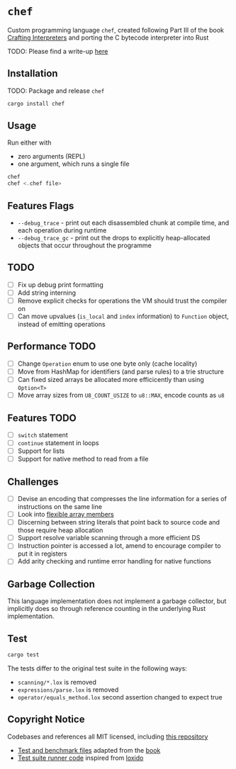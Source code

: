 # `chef`

Custom programming language `chef`, created following Part III of the book [Crafting Interpreters](https://craftinginterpreters.com/) and porting the C bytecode interpreter into Rust

TODO: Please find a write-up [here]()

## Installation

TODO: Package and release `chef`

```rust
cargo install chef
```

## Usage

Run either with

- zero arguments (REPL)
- one argument, which runs a single file

```rust
chef
chef <.chef file>
```

## Features Flags

- `--debug_trace` - print out each disassembled chunk at compile time, and each operation during runtime
- `--debug_trace_gc` - print out the drops to explicitly heap-allocated objects that occur throughout the programme

## TODO

- [ ] Fix up debug print formatting
- [ ] Add string interning
- [ ] Remove explicit checks for operations the VM should trust the compiler on
- [ ] Can move upvalues (`is_local` and `index` information) to `Function` object, instead of emitting operations

## Performance TODO

- [ ] Change `Operation` enum to use one byte only (cache locality)
- [ ] Move from HashMap for identifiers (and parse rules) to a trie structure
- [ ] Can fixed sized arrays be allocated more efficicently than using `Option<T>`
- [ ] Move array sizes from `U8_COUNT_USIZE` to `u8::MAX`, encode counts as `u8`

## Features TODO

- [ ] `switch` statement
- [ ] `continue` statement in loops
- [ ] Support for lists
- [ ] Support for native method to read from a file

## Challenges

- [ ] Devise an encoding that compresses the line information for a series of instructions on the same line
- [ ] Look into [flexible array members](https://en.wikipedia.org/wiki/Flexible_array_member)
- [ ] Discerning between string literals that point back to source code and those require heap allocation
- [ ] Support resolve variable scanning through a more efficient DS
- [ ] Instruction pointer is accessed a lot, amend to encourage compiler to put it in registers
- [ ] Add arity checking and runtime error handling for native functions

## Garbage Collection

This language implementation does not implement a garbage collector, but implicitly does so through reference counting in the underlying Rust implementation.

## Test

```sh
cargo test
```

The tests differ to the original test suite in the following ways:

- `scanning/*.lox` is removed
- `expressions/parse.lox` is removed
- `operator/equals_method.lox` second assertion changed to expect true

## Copyright Notice

Codebases and references all MIT licensed, including [this repository](./LICENSE)

- [Test and benchmark files](./tests/suite/) adapted from the [book](https://github.com/munificent/craftinginterpreters)
- [Test suite runner code](./tests/run.rs) inspired from [loxido](https://github.com/ceronman/loxido/tree/unsafe)
